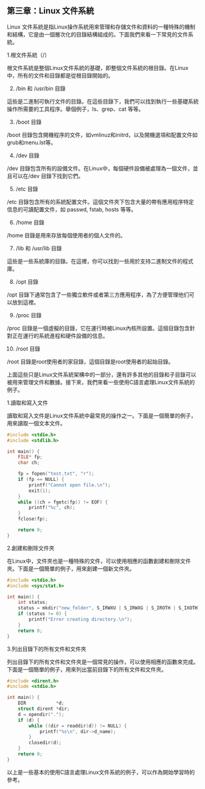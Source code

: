 ## 第三章：Linux 文件系統

Linux 文件系統是指Linux操作系統用來管理和存儲文件和資料的一種特殊的機制和結構，它是由一個層次化的目錄結構組成的。下面我們來看一下常見的文件系統。

1.根文件系統（/）
 
根文件系統是整個Linux文件系統的基礎，即整個文件系統的根目錄。在Linux中，所有的文件和目錄都是從根目錄開始的。

2. /bin 和 /usr/bin 目錄

這些是二進制可執行文件的目錄。在這些目錄下，我們可以找到執行一些基礎系統操作所需要的工具程序。舉個例子，ls、grep、cat 等等。

3. /boot 目錄

/boot 目錄包含開機程序的文件，如vmlinuz和initrd，以及開機選項和配置文件如grub和menu.lst等。

4. /dev 目錄

/dev 目錄包含所有的設備文件。在Linux中，每個硬件設備被處理為一個文件，並且可以在/dev 目錄下找到它們。

5. /etc 目錄

/etc 目錄包含所有的系統配置文件。這個文件夾下包含大量的帶有應用程序特定信息的可讀配置文件，如 passwd, fstab, hosts 等等。

6. /home 目錄

/home 目錄是用來存放每個使用者的個人文件的。

7. /lib 和 /usr/lib 目錄

這些是一些系統庫的目錄。在這裡，你可以找到一些用於支持二進制文件的程式庫。

8. /opt 目錄

/opt 目錄下通常包含了一些獨立軟件或者第三方應用程序，為了方便管理他们可以放到這裡。

9. /proc 目錄

/proc 目錄是一個虛擬的目錄，它在運行時被Linux內核所設置。這個目錄包含針對正在運行的系統進程和硬件設備的信息。

10. /root 目錄

/root 目錄是root使用者的家目錄，這個目錄是root使用者的起始目錄。

上面這些只是Linux文件系統架構中的一部分，還有許多其他的目錄和子目錄可以被用來管理文件和數據。接下來，我們來看一些使用C語言處理Linux文件系統的例子。

1.讀取和寫入文件

讀取和寫入文件是Linux文件系統中最常見的操作之一。下面是一個簡單的例子，用來讀取一個文本文件。

```c
#include <stdio.h>
#include <stdlib.h>

int main() {
    FILE* fp;
    char ch;

    fp = fopen("test.txt", "r");
    if (fp == NULL) {
        printf("Cannot open file.\n");
        exit(1);
    }
    while ((ch = fgetc(fp)) != EOF) {
        printf("%c", ch);
    }
    fclose(fp);

    return 0;
}
```

2.創建和刪除文件夾

在Linux中，文件夾也是一種特殊的文件，可以使用相應的函數創建和刪除文件夾。下面是一個簡單的例子，用來創建一個新文件夾。

```c
#include <stdio.h>
#include <sys/stat.h>

int main() {
    int status;
    status = mkdir("new_folder", S_IRWXU | S_IRWXG | S_IROTH | S_IXOTH);
    if (status != 0) {
        printf("Error creating directory.\n");
    }
    return 0;
}
```

3.列出目錄下的所有文件和文件夾

列出目錄下的所有文件和文件夾是一個常見的操作，可以使用相應的函數來完成。下面是一個簡單的例子，用來列出當前目錄下的所有文件和文件夾。

```c
#include <dirent.h>
#include <stdio.h>

int main() {
    DIR           *d;
    struct dirent *dir;
    d = opendir(".");
    if (d) {
        while ((dir = readdir(d)) != NULL) {
            printf("%s\n", dir->d_name);
        }
        closedir(d);
    }
    return 0;
}
```

以上是一些基本的使用C語言處理Linux文件系統的例子，可以作為開始學習時的參考。
